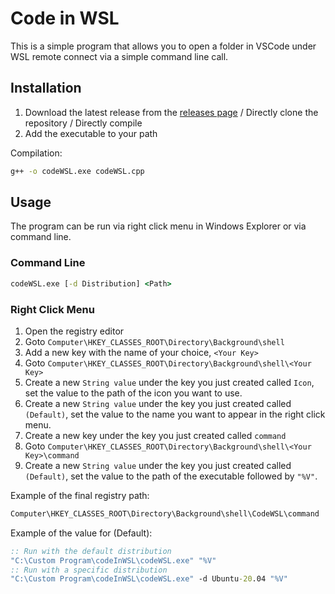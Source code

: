 # Code in WSL

This is a simple program that allows you to open a folder in VSCode under WSL remote connect via a simple command line call.

## Installation

1. Download the latest release from the [releases page](https://github.com/GWMCwing/Code-In-WSL/releases/latest) / Directly clone the repository / Directly compile
2. Add the executable to your path

Compilation:
```cmd
g++ -o codeWSL.exe codeWSL.cpp
```

## Usage

The program can be run via right click menu in Windows Explorer or via command line.

### __Command Line__

```cmd
codeWSL.exe [-d Distribution] <Path>
```

### __Right Click Menu__

1. Open the registry editor
2. Goto `Computer\HKEY_CLASSES_ROOT\Directory\Background\shell`
3. Add a new key with the name of your choice, `<Your Key>`
4. Goto `Computer\HKEY_CLASSES_ROOT\Directory\Background\shell\<Your Key>`
5. Create a new `String value` under the key you just created called `Icon`, set the value to the path of the icon you want to use.
6. Create a new `String value` under the key you just created called `(Default)`, set the value to the name you want to appear in the right click menu.
7. Create a new key under the key you just created called `command`
8. Goto `Computer\HKEY_CLASSES_ROOT\Directory\Background\shell\<Your Key>\command`
9. Create a new `String value` under the key you just created called `(Default)`, set the value to the path of the executable followed by `"%V"`.

Example of the final registry path:

``` md
Computer\HKEY_CLASSES_ROOT\Directory\Background\shell\CodeWSL\command
```

Example of the value for (Default):

``` cmd
:: Run with the default distribution
"C:\Custom Program\codeInWSL\codeWSL.exe" "%V"
:: Run with a specific distribution
"C:\Custom Program\codeInWSL\codeWSL.exe" -d Ubuntu-20.04 "%V"
```
